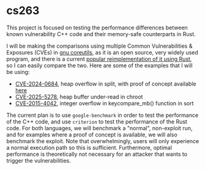 # cs263

This project is focused on testing the performance differences between known vulnerability C++ code and their memory-safe counterparts in Rust. 

I will be making the comparisons using multiple Common Vulnerabilities & Exposures (CVEs) in [gnu coreutils](https://github.com/coreutils/coreutils), as it is an open source, very widely used program, and there is a current [popular reimplementation of it using Rust](https://github.com/uutils/coreutils), so I can easily compare the two. 
Here are some of the examples that I will be using:
* [CVE-2024-0684](https://www.cve.org/CVERecord?id=CVE-2024-0684), heap overflow in split, with proof of concept available [here](https://github.com/Valentin-Metz/writeup_split/tree/main)
* [CVE-2025-5278](https://www.cve.org/CVERecord?id=CVE-2025-5278), heap buffer under-read in chroot
* [CVE-2015-4042](https://www.cve.org/CVERecord?id=CVE-2015-4042), integer overflow in keycompare_mb() function in sort

The current plan is to use `google-benchmark` in order to test the performance of the C++ code, and use `criterion` to test the performance of the Rust code. For both languages, we will benchmark a "normal", non-exploit run, and for examples where a proof of concept is available, we will also benchmark the exploit. Note that overwhelmingly, users will only experience a normal execution path so this is sufficient. 
Furthermore, optimal performance is theoretically not necessary for an attacker that wants to trigger the vulnerabilities. 
